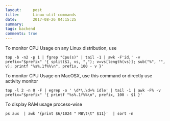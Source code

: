 ```yaml
---
layout:     post
title:      Linux-util-commands
date:       2017-08-26 04:15:25
summary:   
tags: backend
comments: true
---
```


To monitor CPU Usage on any Linux distribution, use

    top -b -n2 -p 1 | fgrep "Cpu(s)" | tail -1 | awk -F'id,' -v prefix="$prefix" '{ split($1, vs, ","); v=vs[length(vs)]; sub("%", "", v); printf "%s%.1f%%\n", prefix, 100 - v }'


To monitor CPU Usage on MacOSX, use this command or directly use activity monitor

    top -l 2 -n 0 -F | egrep -o ' \d*\.\d+% idle' | tail -1 | awk -F% -v prefix="$prefix" '{ printf "%s%.1f%%\n", prefix, 100 - $1 }'

To display RAM usage process-wise

    ps aux  | awk '{print $6/1024 " MB\t\t" $11}'  | sort -n

